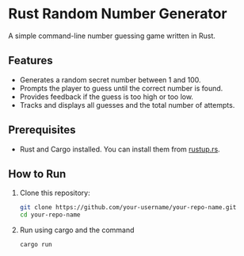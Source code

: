 # Rust Random Number Generator

A simple command-line number guessing game written in Rust.

## Features

- Generates a random secret number between 1 and 100.
- Prompts the player to guess until the correct number is found.
- Provides feedback if the guess is too high or too low.
- Tracks and displays all guesses and the total number of attempts.

## Prerequisites

- Rust and Cargo installed. You can install them from [rustup.rs](https://rustup.rs/).

## How to Run

1. Clone this repository:

   ```bash
   git clone https://github.com/your-username/your-repo-name.git
   cd your-repo-name

2. Run using cargo and the command
     
    ```bash
    cargo run
